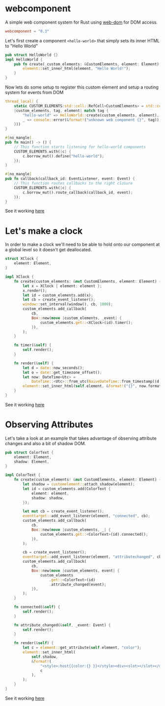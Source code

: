 # webcomponent
A simple web component system for Rust using [web-dom](https://github.com/web-dom/web-dom) for DOM access.

```toml
webcomponent = "0.3"
```

Let's first create a component `<hello-world>` that simply sets its inner HTML to "Hello World"

```rust
pub struct HelloWorld {}
impl HelloWorld {
    pub fn create(_custom_elements: &CustomElements, element: Element) {
        element::set_inner_html(element, "Hello World!");
    }
}
```

Now lets do some setup to register this custom element and setup a routing system for events from DOM

```rust
thread_local! {
    static CUSTOM_ELEMENTS:std::cell::RefCell<CustomElements> = std::cell::RefCell::new(CustomElements::new(
    |custom_elements, tag, element| match tag {
        "hello-world" => HelloWorld::create(custom_elements, element),
        _ => console::error(&format!("unknown web component {}", tag)),
    }))
}

#[no_mangle]
pub fn main() -> () {
    // This function starts listening for hello-world components
    CUSTOM_ELEMENTS.with(|c| {
        c.borrow_mut().define("hello-world");
    });
}

#[no_mangle]
pub fn callback(callback_id: EventListener, event: Event) {
    // This function routes callbacks to the right closure
    CUSTOM_ELEMENTS.with(|c| {
        c.borrow_mut().route_callback(callback_id, event);
    });
}
```

See it working [here](https://web-dom.github.io/webcomponent/examples/helloworld/)



# Let's make a clock

In order to make a clock we'll need to be able to hold onto our component at a global level so it doesn't get deallocated.

```rust
struct XClock {
    element: Element,
}

impl XClock {
    fn create(custom_elements: &mut CustomElements, element: Element) {
        let x = XClock { element: element };
        x.render();
        let id = custom_elements.add(x);
        let cb = create_event_listener();
        window::set_interval(window(), cb, 1000);
        custom_elements.add_callback(
            cb,
            Box::new(move |custom_elements, _event| {
                custom_elements.get::<XClock>(id).timer();
            }),
        );
    }

    fn timer(&self) {
        self.render();
    }

    fn render(&self) {
        let d = date::now_seconds();
        let o = date::get_timezone_offset();
        let now: DateTime<Utc> =
            DateTime::<Utc>::from_utc(NaiveDateTime::from_timestamp((d - (o * 60)) as i64, 0), Utc);
        element::set_inner_html(self.element, &format!("{}", now.format("%I:%M:%S %p")));
    }
}
```

See it working [here](https://web-dom.github.io/webcomponent/examples/xclock/)

# Observing Attributes

Let's take a look at an example that takes advantage of observing attribute changes and also a bit of shadow DOM.

```rust
pub struct ColorText {
    element: Element,
    shadow: Element,
}

impl ColorText {
    fn create(custom_elements: &mut CustomElements, element: Element) {
        let shadow = customelement::attach_shadow(element);
        let id = custom_elements.add(ColorText {
            element: element,
            shadow: shadow,
        });

        let mut cb = create_event_listener();
        eventtarget::add_event_listener(element, "connected", cb);
        custom_elements.add_callback(
            cb,
            Box::new(move |custom_elements, _| {
                custom_elements.get::<ColorText>(id).connected();
            }),
        );

        cb = create_event_listener();
        eventtarget::add_event_listener(element, "attributechanged", cb);
        custom_elements.add_callback(
            cb,
            Box::new(move |custom_elements, event| {
                custom_elements
                    .get::<ColorText>(id)
                    .attribute_changed(event);
            }),
        );
    }

    fn connected(&self) {
        self.render();
    }

    fn attribute_changed(&self, _event: Event) {
        self.render();
    }

    fn render(&self) {
        let c = element::get_attribute(self.element, "color");
        element::set_inner_html(
            self.shadow,
            &format!(
                "<style>:host{{color:{} }}</style><div><slot></slot></div>",
                c
            ),
        );
    }
}
```

See it working [here](https://web-dom.github.io/webcomponent/examples/colortext/)
